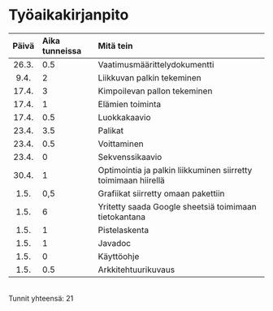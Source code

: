 # Työaikakirjanpito

| Päivä | Aika tunneissa | Mitä tein  |
| :----:|:-----| :-----|
| 26.3. | 0.5    | Vaatimusmäärittelydokumentti |
| 9.4. | 2    | Liikkuvan palkin tekeminen |
| 17.4. | 3    | Kimpoilevan pallon tekeminen|
| 17.4. | 1    | Elämien toiminta |
| 17.4. | 0.5    | Luokkakaavio|
| 23.4. | 3.5    | Palikat |
| 23.4. | 0.5    | Voittaminen |
| 23.4. | 0    | Sekvenssikaavio|
| 30.4. | 1    | Optimointia ja palkin liikkuminen siirretty toimimaan hiirellä|
| 1.5. | 0,5    | Grafiikat siirretty omaan pakettiin|
| 1.5. | 6    | Yritetty saada Google sheetsiä toimimaan tietokantana|
| 1.5. | 1    | Pistelaskenta|
| 1.5. | 1    | Javadoc|
| 1.5. | 0    | Käyttöohje|
| 1.5. | 0.5    | Arkkitehtuurikuvaus|
<br>
Tunnit yhteensä: 21

